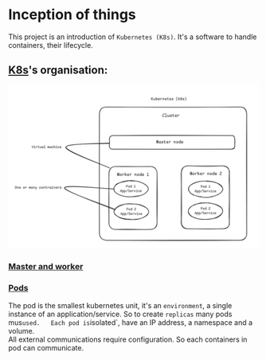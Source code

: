 # Inception of things

This project is an introduction of `Kubernetes (K8s)`.  It's a software to handle containers, their lifecycle.

## [K8s](https://blog.stephane-robert.info/docs/conteneurs/orchestrateurs/kubernetes/introduction/)'s organisation:

![alt text](resources/k8s_shema.png)

### [Master and worker](./P1/README.md)

### [Pods](https://kubernetes.io/fr/docs/concepts/workloads/pods/pod-overview/)
The pod is the smallest kubernetes unit, it's an `environment`, a single instance of an application/service. So to create `replicas` many pods mus` used.  
Each pod is `isolated`, have an IP address, a namespace and a volume.  
All external communications require configuration. So each containers in pod can communicate.  

